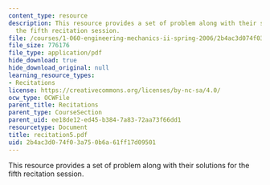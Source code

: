 ```yaml
---
content_type: resource
description: This resource provides a set of problem along with their solutions for
  the fifth recitation session.
file: /courses/1-060-engineering-mechanics-ii-spring-2006/2b4ac3d074f03a750b6a61ff17d09501_recitation5.pdf
file_size: 776176
file_type: application/pdf
hide_download: true
hide_download_original: null
learning_resource_types:
- Recitations
license: https://creativecommons.org/licenses/by-nc-sa/4.0/
ocw_type: OCWFile
parent_title: Recitations
parent_type: CourseSection
parent_uid: ee18de12-ed45-b384-7a83-72aa73f66dd1
resourcetype: Document
title: recitation5.pdf
uid: 2b4ac3d0-74f0-3a75-0b6a-61ff17d09501
---
```

This resource provides a set of problem along with their solutions for the fifth recitation session.